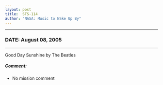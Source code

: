 ```yaml
---
layout: post
title:  STS-114
author: "NASA: Music to Wake Up By"
---
```


----
### DATE: August 08, 2005
----
Good Day Sunshine by The Beatles

##### Comment:
* No mission comment
